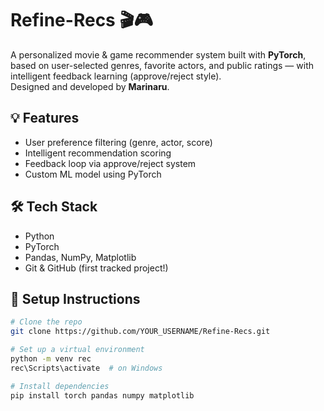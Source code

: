 # Refine-Recs 🎬🎮

A personalized movie & game recommender system built with **PyTorch**, based on user-selected genres, favorite actors, and public ratings — with intelligent feedback learning (approve/reject style).  
Designed and developed by **Marinaru**.

## 💡 Features
- User preference filtering (genre, actor, score)
- Intelligent recommendation scoring
- Feedback loop via approve/reject system
- Custom ML model using PyTorch

## 🛠️ Tech Stack
- Python
- PyTorch
- Pandas, NumPy, Matplotlib
- Git & GitHub (first tracked project!)

## 🚀 Setup Instructions
```bash
# Clone the repo
git clone https://github.com/YOUR_USERNAME/Refine-Recs.git

# Set up a virtual environment
python -m venv rec
rec\Scripts\activate  # on Windows

# Install dependencies
pip install torch pandas numpy matplotlib

